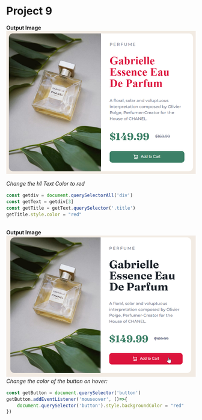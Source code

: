 # Project 9
**Output Image**
![Images](./ass9.1-after.png)


_Change the h1 Text Color to red_
```javascript
const getdiv = document.querySelectorAll('div')
const getText = getdiv[3]
const getTitle = getText.querySelector('.title')
getTitle.style.color = "red"
 
```
**Output Image**
![Images](./ass9.2-after.png)
_Change the color of the button on hover:_
```javascript
const getButton = document.querySelector('button')
getButton.addEventListener('mouseover', ()=>{
    document.querySelector('button').style.backgroundColor = "red"
})
```
